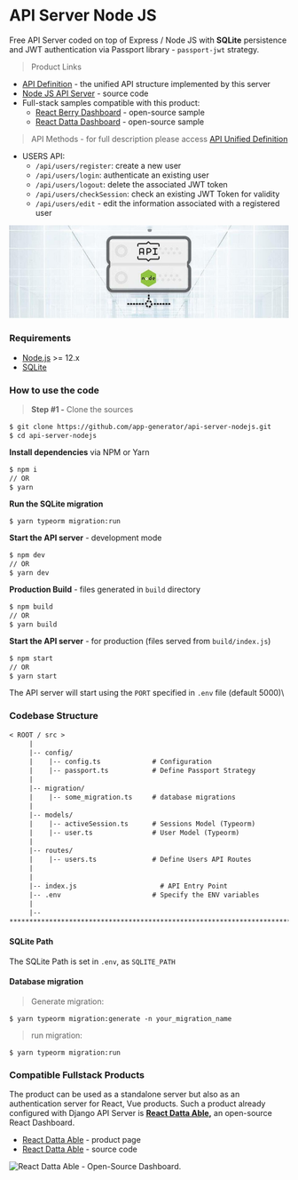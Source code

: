 # API Server Node JS

Free API Server coded on top of Express / Node JS with **SQLite** persistence and JWT authentication via Passport library - `passport-jwt` strategy.

> Product Links

* [API Definition](api-unified-definition.md) - the unified API structure implemented by this server
* [Node JS API Server](https://github.com/app-generator/api-server-nodejs) - source code
* Full-stack samples compatible with this product:
  * [React Berry Dashboard](https://github.com/app-generator/react-berry-admin-template) - open-source sample
  * [React Datta Dashboard](https://github.com/app-generator/react-datta-able-dashboard) - open-source sample

> API Methods - for full description please access [API Unified Definition](api-unified-definition.md)

* USERS API:
  * `/api/users/register`: create a new user
  * `/api/users/login`: authenticate an existing user
  * `/api/users/logout`: delete the associated JWT token
  * `/api/users/checkSession`: check an existing JWT Token for validity
  * `/api/users/edit` - edit the information associated with a registered user&#x20;

![Node JS API Server - Open-source Product.](../../_media/assets/api-cover-nodejs-xs.jpg)

### Requirements

* [Node.js](https://nodejs.org) >= 12.x
* [SQLite](https://www.sqlite.org/index.html)

###

### How to use the code

> &#x20;**Step #1 -** Clone the sources

```
$ git clone https://github.com/app-generator/api-server-nodejs.git
$ cd api-server-nodejs
```

**Install dependencies** via NPM or Yarn

```
$ npm i
// OR
$ yarn
```

**Run the SQLite migration**

```
$ yarn typeorm migration:run
```

**Start the API server** - development mode

```
$ npm dev
// OR
$ yarn dev
```

**Production Build** - files generated in `build` directory

```
$ npm build
// OR
$ yarn build
```

**Start the API server** - for production (files served from `build/index.js`)

```
$ npm start
// OR
$ yarn start
```

The API server will start using the `PORT` specified in `.env` file (default 5000)\


### Codebase Structure

```
< ROOT / src >
     | 
     |-- config/                              
     |    |-- config.ts             # Configuration       
     |    |-- passport.ts           # Define Passport Strategy             
     | 
     |-- migration/
     |    |-- some_migration.ts     # database migrations
     |
     |-- models/                              
     |    |-- activeSession.ts      # Sessions Model (Typeorm)              
     |    |-- user.ts               # User Model (Typeorm) 
     | 
     |-- routes/                              
     |    |-- users.ts              # Define Users API Routes
     | 
     | 
     |-- index.js                     # API Entry Point
     |-- .env                       # Specify the ENV variables
     |                        
     |-- ************************************************************************
```

#### SQLite Path

The SQLite Path is set in `.env`, as `SQLITE_PATH`

#### Database migration

> Generate migration:

```
$ yarn typeorm migration:generate -n your_migration_name
```

> run migration:

```
$ yarn typeorm migration:run
```



### Compatible Fullstack Products <a href="#compatible-fullstack-products-1" id="compatible-fullstack-products-1"></a>

The product can be used as a standalone server but also as an authentication server for React, Vue products. Such a product already configured with Django API Server is [**React Datta Able**](https://appseed.us/product/react-node-js-datta-able)**,** an open-source React Dashboard.

* ​[React Datta Able](https://appseed.us/product/react-node-js-datta-able) - product page
* ​[React Datta Able](https://github.com/app-generator/react-datta-able-dashboard) - source code

![React Datta Able - Open-Source Dashboard.](https://gblobscdn.gitbook.com/assets%2F-MYVW6MKCi9iujNc3SK\_%2F-Memyr3wdOIsonokJPUQ%2F-Men-RiulajMsyVGTEgy%2Freact-datta-able-cover.jpg?alt=media\&token=c87fbe5e-44b0-4d3d-9bb3-c41495fbb567)
